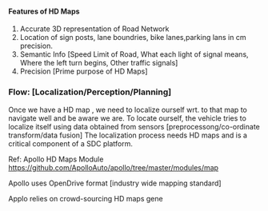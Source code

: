 #### Features of HD Maps

1. Accurate 3D representation of Road Network
2. Location of sign posts, lane boundries, bike lanes,parking lans in cm precision.
3. Semantic Info [Speed Limit of Road, What each light of signal means, Where the left turn begins, Other traffic signals]
4. Precision [Prime purpose of HD Maps]


### Flow: [Localization/Perception/Planning]

Once we have a HD map , we need to localize ourself wrt. to that map to navigate well and be aware we are.
To locate ourself, the vehicle tries to localize itself using data obtained from sensors [preprocessong/co-ordinate transform/data fusion]
The localization process needs HD maps and is a critical component of a SDC platform.

Ref: Apollo HD Maps Module
https://github.com/ApolloAuto/apollo/tree/master/modules/map

Apollo uses OpenDrive format [industry wide mapping standard]

Applo relies on crowd-sourcing HD maps gene
